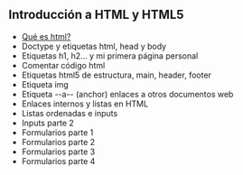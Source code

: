 ## Introducción a HTML y HTML5
- [Qué es html?](../01%20Que%20es%20html/Readme.md)
- Doctype y etiquetas html, head y body  
- Etiquetas h1, h2... y mi primera página personal  
- Comentar código html  
- Etiquetas html5 de estructura, main, header, footer  
- Etiqueta img    
- Etiqueta --a-- (anchor) enlaces a otros documentos web  
- Enlaces internos y listas en HTML  
- Listas ordenadas e inputs  
- Inputs parte 2  
- Formularios parte 1  
- Formularios parte 2  
- Formularios parte 3  
- Formularios parte 4